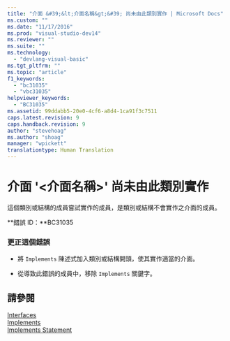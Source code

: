 ```yaml
---
title: "介面 &#39;&lt;介面名稱&gt;&#39; 尚未由此類別實作 | Microsoft Docs"
ms.custom: ""
ms.date: "11/17/2016"
ms.prod: "visual-studio-dev14"
ms.reviewer: ""
ms.suite: ""
ms.technology: 
  - "devlang-visual-basic"
ms.tgt_pltfrm: ""
ms.topic: "article"
f1_keywords: 
  - "bc31035"
  - "vbc31035"
helpviewer_keywords: 
  - "BC31035"
ms.assetid: 99ddabb5-20e0-4cf6-a8d4-1ca91f3c7511
caps.latest.revision: 9
caps.handback.revision: 9
author: "stevehoag"
ms.author: "shoag"
manager: "wpickett"
translationtype: Human Translation
---
```

# 介面 &#39;&lt;介面名稱&gt;&#39; 尚未由此類別實作
這個類別或結構的成員嘗試實作的成員，是類別或結構不會實作之介面的成員。  
  
 **錯誤 ID：**BC31035  
  
### 更正這個錯誤  
  
-   將 `Implements` 陳述式加入類別或結構開頭，使其實作適當的介面。  
  
-   從導致此錯誤的成員中，移除 `Implements` 關鍵字。  
  
## 請參閱  
 [Interfaces](../../visual-basic/programming-guide/language-features/interfaces/index.md)   
 [Implements](../../visual-basic/language-reference/statements/implements-clause.md)   
 [Implements Statement](../../visual-basic/language-reference/statements/implements-statement.md)